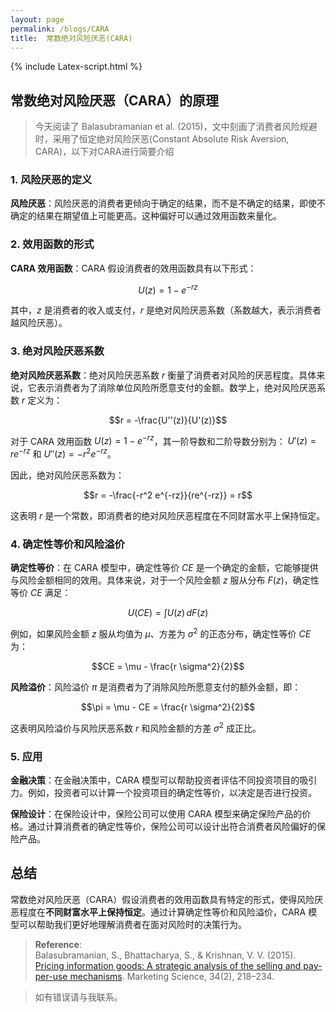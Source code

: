 ```yaml
---
layout: page
permalink: /blogs/CARA
title:  常数绝对风险厌恶(CARA)
---
```

{% include Latex-script.html %}



## 常数绝对风险厌恶（CARA）的原理
> 今天阅读了 Balasubramanian et al. (2015)，文中刻画了消费者风险规避时，采用了恒定绝对风险厌恶(Constant Absolute Risk Aversion, CARA)，以下对CARA进行简要介绍

### 1. 风险厌恶的定义
**风险厌恶**：风险厌恶的消费者更倾向于确定的结果，而不是不确定的结果，即使不确定的结果在期望值上可能更高。这种偏好可以通过效用函数来量化。

### 2. 效用函数的形式
**CARA 效用函数**：CARA 假设消费者的效用函数具有以下形式：

$$U(z) = 1 - e^{-rz}$$  

其中，$z$ 是消费者的收入或支付，$r$ 是绝对风险厌恶系数（系数越大，表示消费者越风险厌恶）。

### 3. 绝对风险厌恶系数
**绝对风险厌恶系数**：绝对风险厌恶系数 $r$ 衡量了消费者对风险的厌恶程度。具体来说，它表示消费者为了消除单位风险所愿意支付的金额。数学上，绝对风险厌恶系数 $r$ 定义为：  

$$r = -\frac{U''(z)}{U'(z)}$$  

对于 CARA 效用函数 $U(z) = 1 - e^{-rz}$，其一阶导数和二阶导数分别为： $U'(z) = re^{-rz}$ 和 $U''(z) = -r^2 e^{-rz}$。

因此，绝对风险厌恶系数为：

$$r = -\frac{-r^2 e^{-rz}}{re^{-rz}} = r$$  

这表明 $r$ 是一个常数，即消费者的绝对风险厌恶程度在不同财富水平上保持恒定。

### 4. 确定性等价和风险溢价
**确定性等价**：在 CARA 模型中，确定性等价 $CE$ 是一个确定的金额，它能够提供与风险金额相同的效用。具体来说，对于一个风险金额 $z$ 服从分布 $F(z)$，确定性等价 $CE$ 满足：  

$$U(CE) = \int U(z) \, dF(z)$$

例如，如果风险金额 $z$ 服从均值为 $\mu$、方差为 $\sigma^2$ 的正态分布，确定性等价 $CE$ 为：  

$$CE = \mu - \frac{r \sigma^2}{2}$$  

**风险溢价**：风险溢价 $\pi$ 是消费者为了消除风险所愿意支付的额外金额，即：  

$$\pi = \mu - CE = \frac{r \sigma^2}{2}$$  

这表明风险溢价与风险厌恶系数 $r$ 和风险金额的方差 $\sigma^2$ 成正比。

### 5. 应用
**金融决策**：在金融决策中，CARA 模型可以帮助投资者评估不同投资项目的吸引力。例如，投资者可以计算一个投资项目的确定性等价，以决定是否进行投资。  

**保险设计**：在保险设计中，保险公司可以使用 CARA 模型来确定保险产品的价格。通过计算消费者的确定性等价，保险公司可以设计出符合消费者风险偏好的保险产品。

## 总结
常数绝对风险厌恶（CARA）假设消费者的效用函数具有特定的形式，使得风险厌恶程度在**不同财富水平上保持恒定**。通过计算确定性等价和风险溢价，CARA 模型可以帮助我们更好地理解消费者在面对风险时的决策行为。

>**Reference**: <br>
Balasubramanian, S., Bhattacharya, S., & Krishnan, V. V. (2015). [Pricing information goods: A strategic analysis of the selling and pay-per-use mechanisms](https://doi.org/10.1287/mksc.2014.0894). Marketing Science, 34(2), 218–234. 


> 如有错误请与我联系。